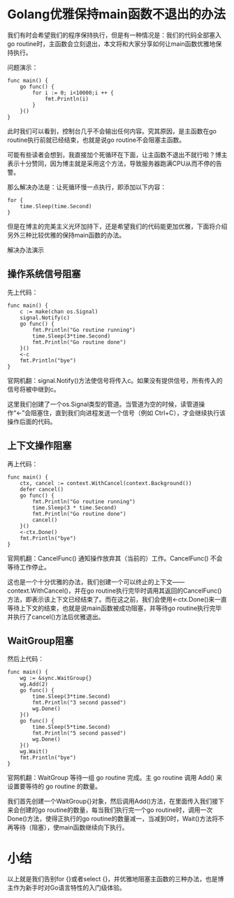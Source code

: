 # Golang优雅保持main函数不退出的办法

我们有时会希望我们的程序保持执行，但是有一种情况是：我们的代码全部塞入go routine时，主函数会立刻退出，本文将和大家分享如何让main函数优雅地保持执行。


问题演示：

```
func main() {
    go func() {
        for i := 0; i<10000;i ++ {
            fmt.Println(i)
        }
    }()
}
```
此时我们可以看到，控制台几乎不会输出任何内容。究其原因，是主函数在go routine执行前就已经结束，也就是说go routine不会阻塞主函数。

可能有些读者会想到，我直接加个死循环在下面，让主函数不退出不就行啦？博主表示十分赞同，因为博主就是采用这个方法，导致服务器跑满CPU从而不停的告警。

那么解决办法是：让死循环慢一点执行，即添加以下内容：
```
for {
    time.Sleep(time.Second)
}
```
但是在博主的完美主义光环加持下，还是希望我们的代码能更加优雅，下面将介绍另外三种比较优雅的保持main函数的办法。


解决办法演示

## 操作系统信号阻塞

先上代码：
```
func main() {
    c := make(chan os.Signal)
    signal.Notify(c)
    go func() {
        fmt.Println("Go routine running")
        time.Sleep(3*time.Second)
        fmt.Println("Go routine done")
    }()
    <-c
    fmt.Println("bye")
}
```
官网机翻：signal.Notify()方法使信号将传入c。如果没有提供信号，所有传入的信号将被中继到c。

这里我们创建了一个os.Signal类型的管道。当管道为空的时候，读管道操作“<-”会阻塞住，直到我们向进程发送一个信号（例如 Ctrl+C），才会继续执行该操作后面的代码。

## 上下文操作阻塞

再上代码：
```
func main() {
    ctx, cancel := context.WithCancel(context.Background())
    defer cancel()
    go func() {
        fmt.Println("Go routine running")
        time.Sleep(3 * time.Second)
        fmt.Println("Go routine done")
        cancel()
    }()
    <-ctx.Done()
    fmt.Println("bye")
}
```
官网机翻：CancelFunc() 通知操作放弃其（当前的）工作。CancelFunc() 不会等待工作停止。

这也是一个十分优雅的办法，我们创建一个可以终止的上下文——context.WithCancel()，并在go routine执行完毕时调用其返回的CancelFunc() 方法，即表示该上下文已经结束了。而在这之前，我们会使用<-ctx.Done()来一直等待上下文的结束，也就是说main函数被成功阻塞，并等待go routine执行完毕并执行了cancel()方法后优雅退出。

## WaitGroup阻塞

然后上代码：
```
func main() {
    wg := &sync.WaitGroup{}
    wg.Add(2)
    go func() {
        time.Sleep(3*time.Second)
        fmt.Println("3 second passed")
        wg.Done()
    }()
    go func() {
        time.Sleep(5*time.Second)
        fmt.Println("5 second passed")
        wg.Done()
    }()
    wg.Wait()
    fmt.Println("bye")
}
```
官网机翻：WaitGroup 等待一组 go routine 完成。主 go routine 调用 Add() 来设置要等待的 go routine 的数量。

我们首先创建一个WaitGroup{}对象，然后调用Add()方法，在里面传入我们接下来会创建的go routine的数量，每当我们执行完一个go routine时，调用一次Done()方法，使得正执行的go routine的数量减一，当减到0时，Wait()方法将不再等待（阻塞），使main函数继续向下执行。

# 小结

以上就是我们告别for {}或者select {}，并优雅地阻塞主函数的三种办法，也是博主作为新手时对Go语言特性的入门级体验。
